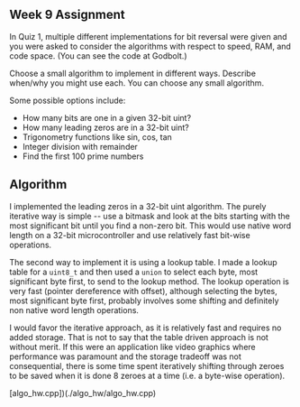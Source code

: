 ## Week 9 Assignment

In Quiz 1, multiple different implementations for bit reversal were given and you were asked to
consider the algorithms with respect to speed, RAM, and code space. (You can see the code at
Godbolt.)

Choose a small algorithm to implement in different ways. Describe when/why you might use
each. You can choose any small algorithm.

Some possible options include:
* How many bits are one in a given 32-bit uint?
* How many leading zeros are in a 32-bit uint?
* Trigonometry functions like sin, cos, tan
* Integer division with remainder
* Find the first 100 prime numbers

## Algorithm

I implemented the leading zeros in a 32-bit uint algorithm. The purely iterative way is simple -- use a bitmask and look at the bits starting with the most significant bit until you find a non-zero bit. This would use native word length on a 32-bit microcontroller and use relatively fast bit-wise operations. 

The second way to implement it is using a lookup table. I made a lookup table for a `uint8_t` and then used a `union` to select each byte, most significant byte first, to send to the lookup method. The lookup operation is very fast (pointer dereference with offset), although selecting the bytes, most significant byte first, probably involves some shifting and definitely non native word length operations. 

I would favor the iterative approach, as it is relatively fast and requires no added storage. That is not to say that the table driven approach is not without merit. If this were an application like video graphics where performance was paramount and the storage tradeoff was not consequential, there is some time spent iteratively shifting through zeroes to be saved when it is done 8 zeroes at a time (i.e. a byte-wise operation). 

[algo_hw.cpp])(./algo_hw/algo_hw.cpp)
